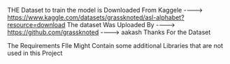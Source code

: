 THE Dataset to train the model is Downloaded From Kaggele ----> https://www.kaggle.com/datasets/grassknoted/asl-alphabet?resource=download
The dataset Was Uploaded By ----> https://github.com/grassknoted  ----> aakash
Thanks For the Dataset


The Requirements FIle Might Contain some additional Libraries that are not used in this Project
